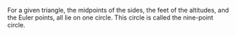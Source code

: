 For a given triangle, the midpoints of the sides, the feet of the
altitudes, and the Euler points, all lie on one circle. This circle is
called the nine-point circle.
